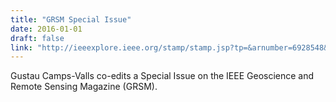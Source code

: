 ```yaml
---
title: "GRSM Special Issue"
date: 2016-01-01
draft: false
link: "http://ieeexplore.ieee.org/stamp/stamp.jsp?tp=&arnumber=6928548&tag=1"
---
```


Gustau Camps-Valls co-edits a Special Issue on the IEEE Geoscience and Remote Sensing Magazine (GRSM).
